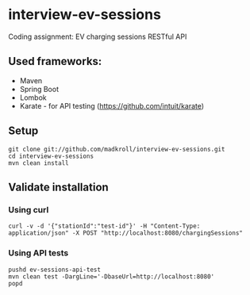 # interview-ev-sessions
Coding assignment: EV charging sessions RESTful API

## Used frameworks:
- Maven
- Spring Boot
- Lombok
- Karate - for API testing (https://github.com/intuit/karate)

## Setup
```
git clone git://github.com/madkroll/interview-ev-sessions.git
cd interview-ev-sessions
mvn clean install
```

## Validate installation
### Using curl
```
curl -v -d '{"stationId":"test-id"}' -H "Content-Type: application/json" -X POST "http://localhost:8080/chargingSessions"
```
### Using API tests
```
pushd ev-sessions-api-test
mvn clean test -DargLine='-DbaseUrl=http://localhost:8080'
popd
```